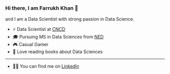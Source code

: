 ### Hi there, I am Farrukh Khan 👋

and I am a Data Scientist with strong passion in Data Science.

- ⚡️ Data Scientist  at [CNCD](https://www.cncdpk.com)
- 🎓 Pursuing MS in Data Sciences from [NED](https://www.neduet.edu.pk/)
- 🎮 Casual Gamer
- 📖 Love reading books about Data Sciences

---

- 👩‍💻 You can find me on [LinkedIn](https://www.linkedin.com/in/farrukh-bala/)
